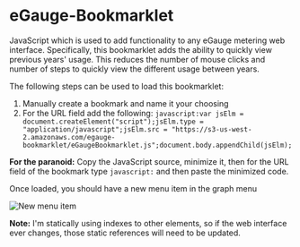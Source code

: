 # eGauge-Bookmarklet
JavaScript which is used to add functionality to any eGauge metering web interface. Specifically, this bookmarklet adds the ability to quickly view previous years' usage. This reduces the number of mouse clicks and number of steps to quickly view the different usage between years.

The following steps can be used to load this bookmarklet:
1. Manually create a bookmark and name it your choosing
2. For the URL field add the following: `javascript:var jsElm = document.createElement("script");jsElm.type = "application/javascript";jsElm.src = "https://s3-us-west-2.amazonaws.com/egauge-bookmarklet/eGaugeBookmarklet.js";document.body.appendChild(jsElm);`

**For the paranoid:** Copy the JavaScript source, minimize it, then for the URL field of the bookmark type `javascript:` and then paste the minimized code.

Once loaded, you should have a new menu item in the graph menu

![New menu item](https://s3-us-west-2.amazonaws.com/egauge-bookmarklet/new_menu_item.PNG)

**Note:** I'm statically using indexes to other elements, so if the web interface ever changes, those static references will need to be updated.



